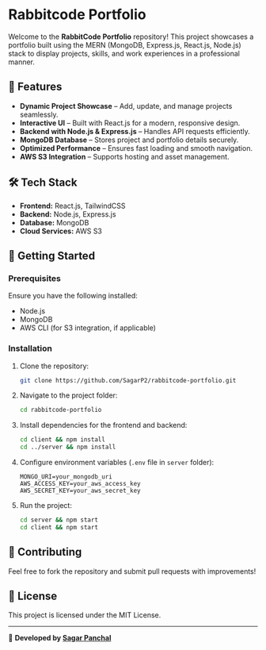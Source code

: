 # Rabbitcode Portfolio

Welcome to the **RabbitCode Portfolio** repository! This project showcases a portfolio built using the MERN (MongoDB, Express.js, React.js, Node.js) stack to display projects, skills, and work experiences in a professional manner.

## 🚀 Features

- **Dynamic Project Showcase** – Add, update, and manage projects seamlessly.
- **Interactive UI** – Built with React.js for a modern, responsive design.
- **Backend with Node.js & Express.js** – Handles API requests efficiently.
- **MongoDB Database** – Stores project and portfolio details securely.
- **Optimized Performance** – Ensures fast loading and smooth navigation.
- **AWS S3 Integration** – Supports hosting and asset management.

## 🛠️ Tech Stack

- **Frontend:** React.js, TailwindCSS
- **Backend:** Node.js, Express.js
- **Database:** MongoDB
- **Cloud Services:** AWS S3


## 🚀 Getting Started

### Prerequisites
Ensure you have the following installed:
- Node.js
- MongoDB
- AWS CLI (for S3 integration, if applicable)

### Installation

1. Clone the repository:
   ```sh
   git clone https://github.com/SagarP2/rabbitcode-portfolio.git
   ```
2. Navigate to the project folder:
   ```sh
   cd rabbitcode-portfolio
   ```
3. Install dependencies for the frontend and backend:
   ```sh
   cd client && npm install
   cd ../server && npm install
   ```
4. Configure environment variables (`.env` file in `server` folder):
   ```
   MONGO_URI=your_mongodb_uri
   AWS_ACCESS_KEY=your_aws_access_key
   AWS_SECRET_KEY=your_aws_secret_key
   ```
5. Run the project:
   ```sh
   cd server && npm start
   cd client && npm start
   ```

## 📌 Contributing

Feel free to fork the repository and submit pull requests with improvements!

## 📜 License

This project is licensed under the MIT License.

---

📩 **Developed by [Sagar Panchal](https://github.com/SagarP2)**

